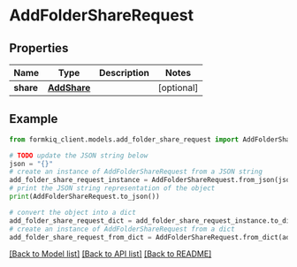 # AddFolderShareRequest


## Properties

Name | Type | Description | Notes
------------ | ------------- | ------------- | -------------
**share** | [**AddShare**](AddShare.md) |  | [optional] 

## Example

```python
from formkiq_client.models.add_folder_share_request import AddFolderShareRequest

# TODO update the JSON string below
json = "{}"
# create an instance of AddFolderShareRequest from a JSON string
add_folder_share_request_instance = AddFolderShareRequest.from_json(json)
# print the JSON string representation of the object
print(AddFolderShareRequest.to_json())

# convert the object into a dict
add_folder_share_request_dict = add_folder_share_request_instance.to_dict()
# create an instance of AddFolderShareRequest from a dict
add_folder_share_request_from_dict = AddFolderShareRequest.from_dict(add_folder_share_request_dict)
```
[[Back to Model list]](../README.md#documentation-for-models) [[Back to API list]](../README.md#documentation-for-api-endpoints) [[Back to README]](../README.md)


